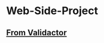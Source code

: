 # Web-Side-Project

## [From Validactor](https://pktseng.github.io/Web-Side-Project/mission21/index.html)
